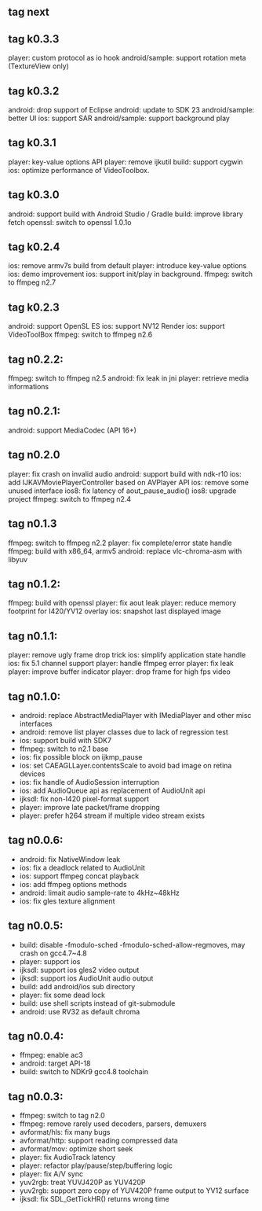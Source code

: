 tag next
--------------------------------

tag k0.3.3
--------------------------------
player: custom protocol as io hook
android/sample: support rotation meta (TextureView only)

tag k0.3.2
--------------------------------
android: drop support of Eclipse
android: update to SDK 23
android/sample: better UI
ios: support SAR
android/sample: support background play

tag k0.3.1
--------------------------------
player: key-value options API
player: remove ijkutil
build: support cygwin
ios: optimize performance of VideoToolbox.

tag k0.3.0
--------------------------------
android: support build with Android Studio / Gradle
build: improve library fetch
openssl: switch to openssl 1.0.1o

tag k0.2.4
--------------------------------
ios: remove armv7s build from default
player: introduce key-value options
ios: demo improvement
ios: support init/play in background.
ffmpeg: switch to ffmpeg n2.7

tag k0.2.3
--------------------------------
android: support OpenSL ES
ios: support NV12 Render
ios: support VideoToolBox
ffmpeg: switch to ffmpeg n2.6

tag n0.2.2:
--------------------------------
ffmpeg: switch to ffmpeg n2.5
android: fix leak in jni
player: retrieve media informations

tag n0.2.1:
--------------------------------
android: support MediaCodec (API 16+)

tag n0.2.0
--------------------------------
player: fix crash on invalid audio
android: support build with ndk-r10
ios: add IJKAVMoviePlayerController based on AVPlayer API
ios: remove some unused interface
ios8: fix latency of aout_pause_audio()
ios8: upgrade project
ffmpeg: switch to ffmpeg n2.4

tag n0.1.3
--------------------------------
ffmpeg: switch to ffmpeg n2.2
player: fix complete/error state handle
ffmpeg: build with x86_64, armv5
android: replace vlc-chroma-asm with libyuv

tag n0.1.2:
--------------------------------
ffmpeg: build with openssl
player: fix aout leak
player: reduce memory footprint for I420/YV12 overlay
ios: snapshot last displayed image

tag n0.1.1:
--------------------------------
player: remove ugly frame drop trick
ios: simplify application state handle
ios: fix 5.1 channel support
player: handle ffmpeg error
player: fix leak
player: improve buffer indicator
player: drop frame for high fps video

tag n0.1.0:
--------------------------------
- android: replace AbstractMediaPlayer with IMediaPlayer and other misc interfaces
- android: remove list player classes due to lack of regression test
- ios: support build with SDK7
- ffmpeg: switch to n2.1 base
- ios: fix possible block on ijkmp_pause
- ios: set CAEAGLLayer.contentsScale to avoid bad image on retina devices
- ios: fix handle of AudioSession interruption
- ios: add AudioQueue api as replacement of AudioUnit api
- ijksdl: fix non-I420 pixel-format support
- player: improve late packet/frame dropping
- player: prefer h264 stream if multiple video stream exists

tag n0.0.6:
--------------------------------
- android: fix NativeWindow leak
- ios: fix a deadlock related to AudioUnit
- ios: support ffmpeg concat playback
- ios: add ffmpeg options methods
- android: limait audio sample-rate to 4kHz~48kHz
- ios: fix gles texture alignment

tag n0.0.5:
--------------------------------
- build: disable -fmodulo-sched -fmodulo-sched-allow-regmoves, may crash on gcc4.7~4.8
- player: support ios
- ijksdl: support ios gles2 video output
- ijksdl: support ios AudioUnit audio output
- build: add android/ios sub directory
- player: fix some dead lock
- build: use shell scripts instead of git-submodule
- android: use RV32 as default chroma

tag n0.0.4:
--------------------------------
- ffmpeg: enable ac3
- android: target API-18
- build: switch to NDKr9 gcc4.8 toolchain

tag n0.0.3:
--------------------------------
- ffmpeg: switch to tag n2.0
- ffmpeg: remove rarely used decoders, parsers, demuxers
- avformat/hls: fix many bugs
- avformat/http: support reading compressed data
- avformat/mov: optimize short seek
- player: fix AudioTrack latency
- player: refactor play/pause/step/buffering logic
- player: fix A/V sync
- yuv2rgb: treat YUVJ420P as YUV420P
- yuv2rgb: support zero copy of YUV420P frame output to YV12 surface
- ijksdl: fix SDL_GetTickHR() returns wrong time 
